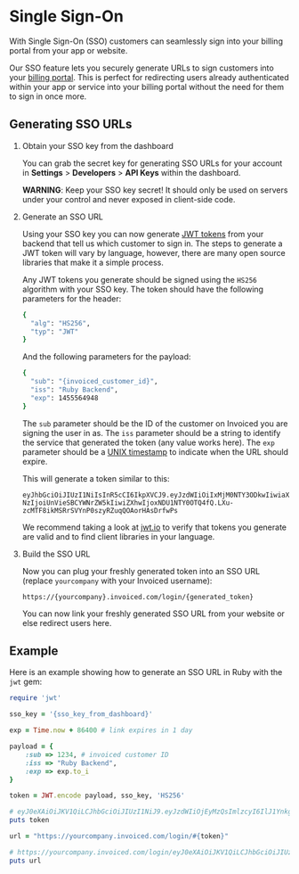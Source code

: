 # Single Sign-On

With Single Sign-On (SSO) customers can seamlessly sign into your billing portal from your app or website.

Our SSO feature lets you securely generate URLs to sign customers into your [billing portal](https://invoiced.com/docs/billing-portal). This is perfect for redirecting users already authenticated within your app or service into your billing portal without the need for them to sign in once more.

## Generating SSO URLs

1. Obtain your SSO key from the dashboard
   
   You can grab the secret key for generating SSO URLs for your account in **Settings** > **Developers** > **API Keys** within the dashboard.

   **WARNING**: Keep your SSO key secret! It should only be used on servers under your control and never exposed in client-side code.

2. Generate an SSO URL

   Using your SSO key you can now generate [JWT tokens](https://jwt.io) from your backend that tell us which customer to sign in. The steps to generate a JWT token will vary by language, however, there are many open source libraries that make it a simple process.

   Any JWT tokens you generate should be signed using the `HS256` algorithm with your SSO key. The token should have the following parameters for the header:

   ```bash
   {
   	 "alg": "HS256",
   	 "typ": "JWT"
   }
   ```

   And the following parameters for the payload:

   ```bash
   {
   	 "sub": "{invoiced_customer_id}",
   	 "iss": "Ruby Backend",
   	 "exp": 1455564948
   }
   ```

   The `sub` parameter should be the ID of the customer on Invoiced you are signing the user in as. The `iss` parameter should be a string to identify the service that generated the token (any value works here). The `exp` parameter should be a [UNIX timestamp](https://en.wikipedia.org/wiki/Unix_time) to indicate when the URL should expire.

   This will generate a token similar to this:

   `eyJhbGciOiJIUzI1NiIsInR5cCI6IkpXVCJ9.eyJzdWIiOiIxMjM0NTY3ODkwIiwiaXNzIjoiUnVieSBCYWNrZW5kIiwiZXhwIjoxNDU1NTY0OTQ4fQ.LXu-zcMTF8ikMSRrSVYnP0szyRZuqQOAorHAsDrfwPs`

   We recommend taking a look at [jwt.io](https://jwt.io) to verify that tokens you generate are valid and to find client libraries in your language.

3. Build the SSO URL

   Now you can plug your freshly generated token into an SSO URL (replace `yourcompany` with your Invoiced username):

   `https://{yourcompany}.invoiced.com/login/{generated_token}`

   You can now link your freshly generated SSO URL from your website or else redirect users here.

## Example

Here is an example showing how to generate an SSO URL in Ruby with the `jwt` gem:

```ruby
require 'jwt'

sso_key = '{sso_key_from_dashboard}'

exp = Time.now + 86400 # link expires in 1 day

payload = {
	:sub => 1234, # invoiced customer ID
	:iss => "Ruby Backend",
	:exp => exp.to_i
}

token = JWT.encode payload, sso_key, 'HS256'

# eyJ0eXAiOiJKV1QiLCJhbGciOiJIUzI1NiJ9.eyJzdWIiOjEyMzQsImlzcyI6IlJ1YnkgQmFja2VuZCIsImV4cCI6MTQ1NTY1MjIxMH0.7kClQ2UAVEZ7xYus7ZHGRePnzDG5mBrcgIo6rZuo-Dw
puts token

url = "https://yourcompany.invoiced.com/login/#{token}"

# https://yourcompany.invoiced.com/login/eyJ0eXAiOiJKV1QiLCJhbGciOiJIUzI1NiJ9.eyJzdWIiOjEyMzQsImlzcyI6IlJ1YnkgQmFja2VuZCIsImV4cCI6MTQ1NTY1MjIxMH0.7kClQ2UAVEZ7xYus7ZHGRePnzDG5mBrcgIo6rZuo-Dw
puts url
```